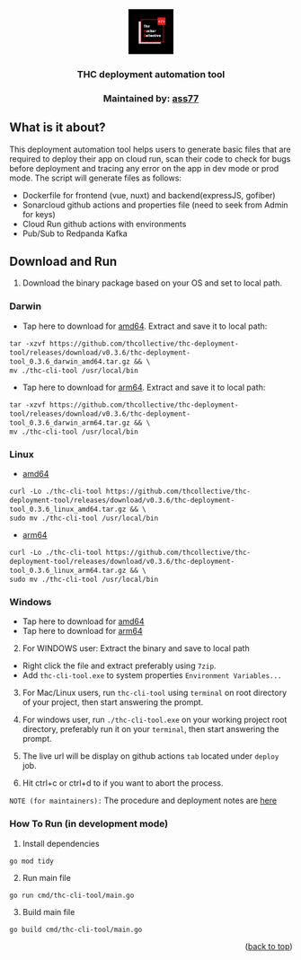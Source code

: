 <div align="center">
  <a href="https://github.com/thcollective">
    <img src="img/thc.png" alt="thc_logo" width="80" height="80">
  </a>
  <h3 align="center">THC deployment automation tool</h3>
  <h3 align="center">Maintained by: <a href="https://github.com/ass77">ass77</a></h3>
</div>

## What is it about?

This deployment automation tool helps users to generate basic files that are required to deploy their app on cloud run, scan their code to check for bugs before deployment and tracing any error on the app in dev mode or prod mode. The script will generate files as follows:

* Dockerfile for frontend (vue, nuxt) and backend(expressJS, gofiber)
* Sonarcloud github actions and properties file (need to seek from Admin for keys)
* Cloud Run github actions with environments
* Pub/Sub to Redpanda Kafka 

## Download and Run 

1. Download the binary package based on your OS and set to local path.

### Darwin
*  Tap here to download for [amd64](https://github.com/thcollective/thc-deployment-tool/releases/download/v0.3.6/thc-deployment-tool_0.3.6_darwin_amd64.tar.gz).  Extract and save it to local path:
```
tar -xzvf https://github.com/thcollective/thc-deployment-tool/releases/download/v0.3.6/thc-deployment-tool_0.3.6_darwin_amd64.tar.gz && \
mv ./thc-cli-tool /usr/local/bin
``` 
*  Tap here to download for [arm64](https://github.com/thcollective/thc-deployment-tool/releases/download/v0.3.6/thc-deployment-tool_0.3.6_darwin_arm64.tar.gz). Extract and save it to local path:
```
tar -xzvf https://github.com/thcollective/thc-deployment-tool/releases/download/v0.3.6/thc-deployment-tool_0.3.6_darwin_arm64.tar.gz && \
mv ./thc-cli-tool /usr/local/bin
```

### Linux
*  [amd64](https://github.com/thcollective/thc-deployment-tool/releases/download/v0.3.6/thc-deployment-tool_0.3.6_linux_amd64.tar.gz)
```
curl -Lo ./thc-cli-tool https://github.com/thcollective/thc-deployment-tool/releases/download/v0.3.6/thc-deployment-tool_0.3.6_linux_amd64.tar.gz && \
sudo mv ./thc-cli-tool /usr/local/bin
```
*  [arm64](https://github.com/thcollective/thc-deployment-tool/releases/download/v0.3.6/thc-deployment-tool_0.3.6_linux_arm64.tar.gz)
```
curl -Lo ./thc-cli-tool https://github.com/thcollective/thc-deployment-tool/releases/download/v0.3.6/thc-deployment-tool_0.3.6_linux_arm64.tar.gz && \
sudo mv ./thc-cli-tool /usr/local/bin
```

### Windows
*  Tap here to download for [amd64](https://github.com/thcollective/thc-deployment-tool/releases/download/v0.3.6/thc-deployment-tool_0.3.6_windows_amd64.tar.gz)
*  Tap here to download for [arm64](https://github.com/thcollective/thc-deployment-tool/releases/download/v0.3.6/thc-deployment-tool_0.3.6_windows_arm64.tar.gz)

2. For WINDOWS user: Extract the binary and save to local path 

* Right click the file and extract preferably using `7zip`.
* Add `thc-cli-tool.exe` to system properties `Environment Variables...`

3. For Mac/Linux users, run `thc-cli-tool` using `terminal` on root directory of your project, then start answering the prompt.

4. For windows user, run `./thc-cli-tool.exe` on your working project root directory, preferably run it on your `terminal`, then start answering the prompt.

5. The live url will be display on github actions `tab` located under `deploy` job.

6. Hit ctrl+c or ctrl+d to if you want to abort the process.

`NOTE (for maintainers):` The procedure and deployment notes are [here](https://github.com/thcollective/thc-deployment-tool/blob/main/PROCEDURE.md)


### How To Run (in development mode)

1. Install dependencies
```
go mod tidy
```

2. Run main file
```
go run cmd/thc-cli-tool/main.go
```

3. Build main file
```
go build cmd/thc-cli-tool/main.go
```



<p align="right">(<a href="#top">back to top</a>)</p>



